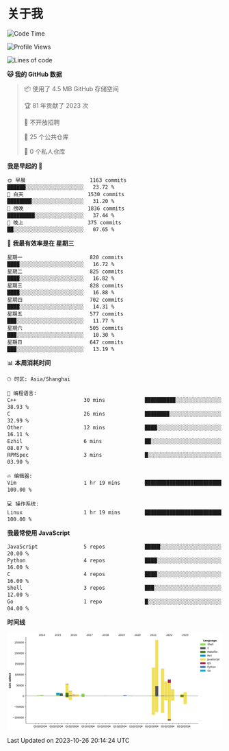 # 关于我

<!--START_SECTION:waka-->
![Code Time](http://img.shields.io/badge/Code%20Time-813%20hrs%2012%20mins-blue)

![Profile Views](http://img.shields.io/badge/%E4%B8%AA%E4%BA%BA%E8%B5%84%E6%96%99%E8%A7%82%E7%9C%8B%E6%AC%A1%E6%95%B0-0-blue)

![Lines of code](https://img.shields.io/badge/%E4%BB%8E%E3%80%8CHello%20World%E3%80%8D%E8%B5%B7%E6%88%91%E5%B7%B2%E7%BB%8F%E5%86%99%E4%BA%86-859.8%20thousand%20%E8%A1%8C%E4%BB%A3%E7%A0%81-blue)

**🐱 我的 GitHub 数据** 

> 📦  使用了 4.5 MB GitHub 存储空间 
 > 
> 🏆 81 年贡献了 2023 次
 > 
> 🚫 不开放招聘
 > 
> 📜 25 个公共仓库 
 > 
> 🔑 0 个私人仓库 
 > 
**我是早起的 🐤** 

```text
🌞 早晨                     1163 commits        ██████░░░░░░░░░░░░░░░░░░░   23.72 % 
🌆 白天                     1530 commits        ████████░░░░░░░░░░░░░░░░░   31.20 % 
🌃 傍晚                     1836 commits        █████████░░░░░░░░░░░░░░░░   37.44 % 
🌙 晚上                     375 commits         ██░░░░░░░░░░░░░░░░░░░░░░░   07.65 % 
```
📅 **我最有效率是在 星期三** 

```text
星期一                      820 commits         ████░░░░░░░░░░░░░░░░░░░░░   16.72 % 
星期二                      825 commits         ████░░░░░░░░░░░░░░░░░░░░░   16.82 % 
星期三                      828 commits         ████░░░░░░░░░░░░░░░░░░░░░   16.88 % 
星期四                      702 commits         ████░░░░░░░░░░░░░░░░░░░░░   14.31 % 
星期五                      577 commits         ███░░░░░░░░░░░░░░░░░░░░░░   11.77 % 
星期六                      505 commits         ███░░░░░░░░░░░░░░░░░░░░░░   10.30 % 
星期日                      647 commits         ███░░░░░░░░░░░░░░░░░░░░░░   13.19 % 
```


📊 **本周消耗时间** 

```text
🕑︎ 时区: Asia/Shanghai

💬 编程语言: 
C++                      30 mins             ██████████░░░░░░░░░░░░░░░   38.93 % 
C                        26 mins             ████████░░░░░░░░░░░░░░░░░   32.99 % 
Other                    12 mins             ████░░░░░░░░░░░░░░░░░░░░░   16.11 % 
Ezhil                    6 mins              ██░░░░░░░░░░░░░░░░░░░░░░░   08.07 % 
RPMSpec                  3 mins              █░░░░░░░░░░░░░░░░░░░░░░░░   03.90 % 

🔥 编辑器: 
Vim                      1 hr 19 mins        █████████████████████████   100.00 % 

💻 操作系统: 
Linux                    1 hr 19 mins        █████████████████████████   100.00 % 
```

**我最常使用 JavaScript** 

```text
JavaScript               5 repos             █████░░░░░░░░░░░░░░░░░░░░   20.00 % 
Python                   4 repos             ████░░░░░░░░░░░░░░░░░░░░░   16.00 % 
C                        4 repos             ████░░░░░░░░░░░░░░░░░░░░░   16.00 % 
Shell                    3 repos             ███░░░░░░░░░░░░░░░░░░░░░░   12.00 % 
Go                       1 repo              █░░░░░░░░░░░░░░░░░░░░░░░░   04.00 % 
```



**时间线**

![Lines of Code chart](https://raw.githubusercontent.com/Arondight/Arondight/master/assets/bar_graph.png)


 Last Updated on 2023-10-26 20:14:24 UTC
<!--END_SECTION:waka-->

